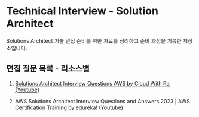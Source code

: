 # Technical Interview - Solution Architect
Solutions Architect 기술 면접 준비를 위한 자료를 정리하고 준비 과정을 기록한 저장소입니다.

## 면접 질문 목록 - 리소스별
1. [Solutions Architect Interview Questions AWS by Cloud With Raj (Youtube)](interview-question1/question.md)

2. AWS Solutions Architect Interview Questions and Answers 2023 | AWS Certification Training by edureka! (Youtube)
